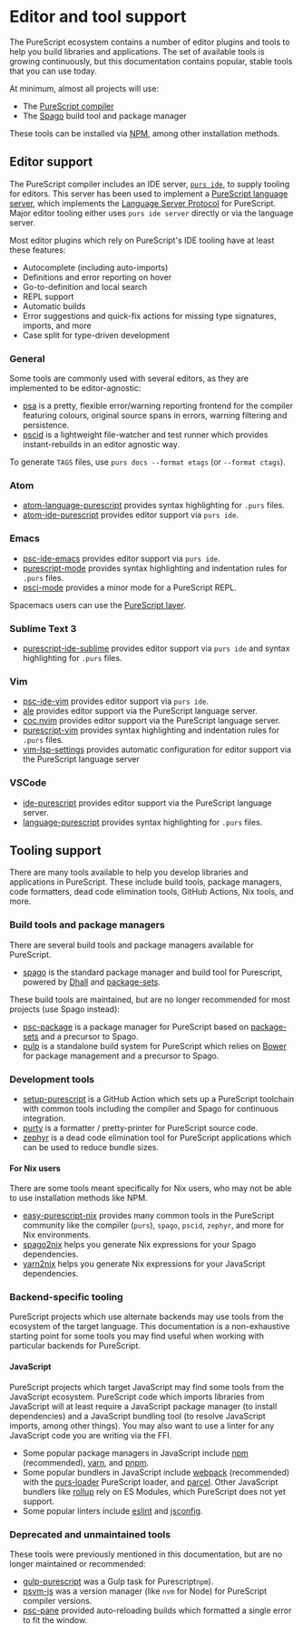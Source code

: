 # Editor and tool support

The PureScript ecosystem contains a number of editor plugins and tools to help you build libraries and applications. The set of available tools is growing continuously, but this documentation contains popular, stable tools that you can use today.

At minimum, almost all projects will use:

- The [PureScript compiler](https://github.com/purescript/purescript)
- The [Spago](https://github.com/purescript/spago) build tool and package manager

These tools can be installed via [NPM](https://www.npmjs.com), among other installation methods.

## Editor support

The PureScript compiler includes an IDE server, [`purs ide`](https://github.com/purescript/purescript/tree/master/psc-ide), to supply tooling for editors. This server has been used to implement a [PureScript language server](https://github.com/nwolverson/purescript-language-server), which implements the [Language Server Protocol](https://langserver.org) for PureScript. Major editor tooling either uses `purs ide server` directly or via the language server.

Most editor plugins which rely on PureScript's IDE tooling have at least these features:

- Autocomplete (including auto-imports)
- Definitions and error reporting on hover
- Go-to-definition and local search
- REPL support
- Automatic builds
- Error suggestions and quick-fix actions for missing type signatures, imports, and more
- Case split for type-driven development

### General

Some tools are commonly used with several editors, as they are implemented to be editor-agnostic:

- [psa](https://github.com/natefaubion/purescript-psa) is a pretty, flexible error/warning reporting frontend for the compiler featuring colours, original source spans in errors, warning filtering and persistence.
- [pscid](https://github.com/kRITZCREEK/pscid) is a lightweight file-watcher and test runner which provides instant-rebuilds in an editor agnostic way.

To generate `TAGS` files, use `purs docs --format etags` (or `--format ctags`).

### Atom

- [atom-language-purescript](https://github.com/purescript-contrib/atom-language-purescript) provides syntax highlighting for `.purs` files.
- [atom-ide-purescript](https://github.com/nwolverson/atom-ide-purescript) provides editor support via `purs ide`.

### Emacs

- [psc-ide-emacs](https://github.com/purescript-emacs/psc-ide-emacs) provides editor support via `purs ide`.
- [purescript-mode](https://github.com/purescript-emacs/purescript-mode) provides syntax highlighting and indentation rules for `.purs` files.
- [psci-mode](https://github.com/purescript-emacs/emacs-psci) provides a minor mode for a PureScript REPL.

Spacemacs users can use the [PureScript layer](https://github.com/syl20bnr/spacemacs/tree/master/layers/%2Blang/purescript).

### Sublime Text 3

- [purescript-ide-sublime](https://packagecontrol.io/packages/PureScript) provides editor support via `purs ide` and syntax highlighting for `.purs` files.

### Vim

- [psc-ide-vim](https://github.com/FrigoEU/psc-ide-vim) provides editor support via `purs ide`.
- [ale](https://github.com/dense-analysis/ale) provides editor support via the PureScript language server.
- [coc.nvim](https://github.com/neoclide/coc.nvim) provides editor support via the PureScript language server.
- [purescript-vim](https://github.com/raichoo/purescript-vim) provides syntax highlighting and indentation rules for `.purs` files.
- [vim-lsp-settings](https://github.com/mattn/vim-lsp-settings) provides automatic configuration for editor support via the PureScript language server

### VSCode

- [ide-purescript](https://marketplace.visualstudio.com/items?itemName=nwolverson.ide-purescript) provides editor support via the PureScript language server.
- [language-purescript](https://marketplace.visualstudio.com/items?itemName=nwolverson.language-purescript) provides syntax highlighting for `.purs` files.

## Tooling support

There are many tools available to help you develop libraries and applications in PureScript. These include build tools, package managers, code formatters, dead code elimination tools, GitHub Actions, Nix tools, and more.

### Build tools and package managers

There are several build tools and package managers available for PureScript.

- [spago](https://github.com/purescript/spago) is the standard package manager and build tool for Purescript, powered by [Dhall](https://github.com/dhall-lang/dhall-lang) and [package-sets](https://github.com/purescript/package-sets).

These build tools are maintained, but are no longer recommended for most projects (use Spago instead):

- [psc-package](https://github.com/purescript/psc-package) is a package manager for PureScript based on [package-sets](https://github.com/purescript/package-sets) and a precursor to Spago.
- [pulp](https://github.com/purescript-contrib/pulp) is a standalone build system for PureScript which relies on [Bower](https://github.com/bower/bower) for package management and a precursor to Spago.

### Development tools

- [setup-purescript](https://github.com/purescript-contrib/setup-purescript) is a GitHub Action which sets up a PureScript toolchain with common tools including the compiler and Spago for continuous integration.
- [purty](https://gitlab.com/joneshf/purty) is a formatter / pretty-printer for PureScript source code.
- [zephyr](https://github.com/coot/zephyr) is a dead code elimination tool for PureScript applications which can be used to reduce bundle sizes.

#### For Nix users

There are some tools meant specifically for Nix users, who may not be able to use installation methods like NPM.

- [easy-purescript-nix](https://github.com/justinwoo/easy-purescript-nix) provides many common tools in the PureScript community like the compiler (`purs`), `spago`, `pscid`, `zephyr`, and more for Nix environments.
- [spago2nix](https://github.com/justinwoo/spago2nix) helps you generate Nix expressions for your Spago dependencies.
- [yarn2nix](https://github.com/nix-community/yarn2nix) helps you generate Nix expressions for your JavaScript dependencies.

### Backend-specific tooling

PureScript projects which use alternate backends may use tools from the ecosystem of the target language. This documentation is a non-exhaustive starting point for some tools you may find useful when working with particular backends for PureScript.

#### JavaScript

PureScript projects which target JavaScript may find some tools from the JavaScript ecosystem. PureScript code which imports libraries from JavaScript will at least require a JavaScript package manager (to install dependencies) and a JavaScript bundling tool (to resolve JavaScript imports, among other things). You may also want to use a linter for any JavaScript code you are writing via the FFI.

- Some popular package managers in JavaScript include [npm](https://www.npmjs.com) (recommended), [yarn](https://yarnpkg.com), and [pnpm](https://pnpm.js.org).
- Some popular bundlers in JavaScript include [webpack](https://webpack.js.org) (recommended) with the [purs-loader](https://github.com/ethul/purs-loader) PureScript loader, and [parcel](https://parceljs.org). Other JavaScript bundlers like [rollup](https://github.com/rollup/rollup) rely on ES Modules, which PureScript does not yet support.
- Some popular linters include [eslint](https://eslint.org) and [jsconfig](https://code.visualstudio.com/docs/languages/jsconfig).

### Deprecated and unmaintained tools

These tools were previously mentioned in this documentation, but are no longer maintained or recommended:

- [gulp-purescript](https://github.com/purescript-deprecated/gulp-purescript) was a Gulp task for Purescript`npm`).
- [psvm-js](https://github.com/ThomasCrvsr/psvm-js) was a version manager (like `nvm` for Node) for PureScript compiler versions.
- [psc-pane](https://github.com/anttih/psc-pane) provided auto-reloading builds which formatted a single error to fit the window.
